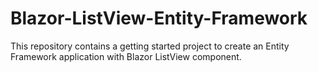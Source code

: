 # Blazor-ListView-Entity-Framework
This repository contains a getting started project to create an Entity Framework application with Blazor ListView component.
